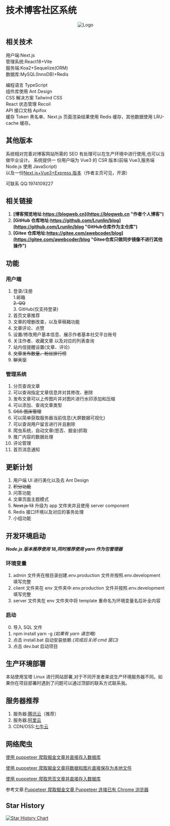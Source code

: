# 技术博客社区系统

<div align=center>
 <img src="https://blogweb.cn/favicon.svg" alt="Logo" title="Logo" />
</div>

## 相关技术

用户端:Next.js  
管理系统:React18+Vite  
服务端:Koa2+Sequelize(ORM)  
数据库:MySQL(InnoDB)+Redis

编程语言 TypeScript  
组件库使用 Ant Design  
CSS 解决方案 Tailwind CSS  
React 状态管理 Recoil  
API 接口文档 Apifox  
缓存 Token 黑名单、Next.js 页面渲染结果使用 Redis 缓存，其他数据使用 LRU-cache 缓存。

## 其他版本

系统相对完善对博客网站所需的 SEO 有处理可以在生产环境中进行使用,也可以当做毕业设计。
系统提供一 份用户端为 Vue3 的 CSR 版本(前端 Vue3,服务端 Node.js 使用 JavaScript)  
以及一份[Next.js+Vue3+Express 版本](https://github.com/Lrunlin/web_blog "个人博客")（作者主页可见，开源）

可联系 QQ:1974109227

## 相关链接

1. **[博客预览地址:https://blogweb.cn](https://blogweb.cn "作者个人博客")**
2. **[GitHub 仓库地址:https://github.com/Lrunlin/blog](https://github.com/Lrunlin/blog "GitHub仓库作为主仓库")**
3. **[Gitee 仓库地址:https://gitee.com/awebcoder/blog](https://gitee.com/awebcoder/blog "Gitee仓库只做同步镜像不进行其他操作")**

## 功能

### 用户端

1. 登录/注册  
   1.邮箱  
   ~~2. QQ~~  
    3. GitHub(仅支持登录)
2. 首页文章推荐
3. 文章的增删改查，以及草稿箱功能
4. 文章评论、点赞
5. 设置/修改用户基本信息、展示作者基本社交平台账号
6. 关注作者、收藏文章 以及对应的列表查询
7. 站内信提醒设置(文章、评论)
8. ~~文章发布数量、粉丝排行榜~~
9. ~~聊天室~~

### 管理系统

1. 分页查询文章
2. 可以查询指定文章信息并对其修改、删除
3. 发布文章可以上传图片并对图片进行水印添加和压缩
4. 可以添加、查询文章类型
5. ~~OSS 图床管理~~
6. 可以简单获取服务器当前信息(大屏数据可视化)
7. 可以查询用户留言进行并且删除
8. 爬虫系统，自动文章(思否、掘金)抓取
9. 推广内容的数据处理
10. 评论管理
11. 首页消息通知

## 更新计划

1. 用户端 UI 进行美化以及去 Ant Design
2. ~~积分功能~~
3. 问答功能
4. 文章页面主题模式
5. ~~Next.js 13~~ 升级为 app 文件夹并且使用 server component
6. Redis 接口环境以及对应的事务处理
7. 小组功能

## 开发环境启动

**_Node.js 版本推荐使用 18,同时推荐使用 yarn 作为包管理器_**

### 环境变量

1. admin 文件夹在根目录创建.env.production 文件并按照.env.development 填写完整
2. client 文件夹在 env 文件夹中.env.production 文件并按照.env.development 填写完整
3. server 文件夹在 env 文件夹中将 template 重命名为环境变量名后补全内容

### 启动

0. 导入 SQL 文件
1. npm install yarn -g _(如果有 yarn 请忽略)_
2. 点击 install.bat 自动安装依赖 _(完成后关闭 cmd 窗口)_
3. 点击 dev.bat 启动项目

## 生产环境部署

本站使用宝塔 Linux 进行网站部署,对于不同开发者来说生产环境服务器不同。如果你在项目部署时遇到了问题可以通过顶部的联系方式联系我。

## 服务器推荐

1. 服务器:[腾讯云](https://curl.qcloud.com/VEizLhRn "腾讯云,轻量应用服务器")（推荐）
2. 服务器:[阿里云](https://www.aliyun.com/daily-act/ecs/activity_selection?userCode=46qdmkc0 "阿里云,轻量应用服务器")
3. CDN/OSS:[七牛云](https://s.qiniu.com/NZ3Iz2 "七牛云,CDN,OSS")

## 网络爬虫

[使用 puppeteer 爬取掘金文章并直接存入数据库](https://github.com/Lrunlin/puppeteer-juejin-blog)

[使用 puppeteer 爬取掘金文章将数据和图片直接保存为本地文件](https://github.com/Lrunlin/puppeteer-juejin)

[使用 puppeteer 爬取思否文章并直接存入数据库](https://github.com/Lrunlin/puppeteer-sf-blog)

参考文章:[Puppeteer 爬取掘金文章](https://blogweb.cn/article/1197996635410),[Puppeteer 连接已有 Chrome 浏览器](https://blogweb.cn/article/6064301311)

## Star History

[![Star History Chart](https://api.star-history.com/svg?repos=Lrunlin/blog&type=Date)](https://star-history.com/#Lrunlin/blog&Date)
